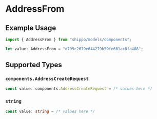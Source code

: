 # AddressFrom

## Example Usage

```typescript
import { AddressFrom } from "shippo/models/components";

let value: AddressFrom = "d799c2679e644279b59fe661ac8fa488";
```

## Supported Types

### `components.AddressCreateRequest`

```typescript
const value: components.AddressCreateRequest = /* values here */
```

### `string`

```typescript
const value: string = /* values here */
```

